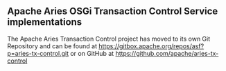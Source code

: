 Apache Aries OSGi Transaction Control Service implementations
-------------------------------------------------------------

The Apache Aries Transaction Control project has moved to its own Git Repository and can be found at https://gitbox.apache.org/repos/asf?p=aries-tx-control.git or on GitHub at https://github.com/apache/aries-tx-control
